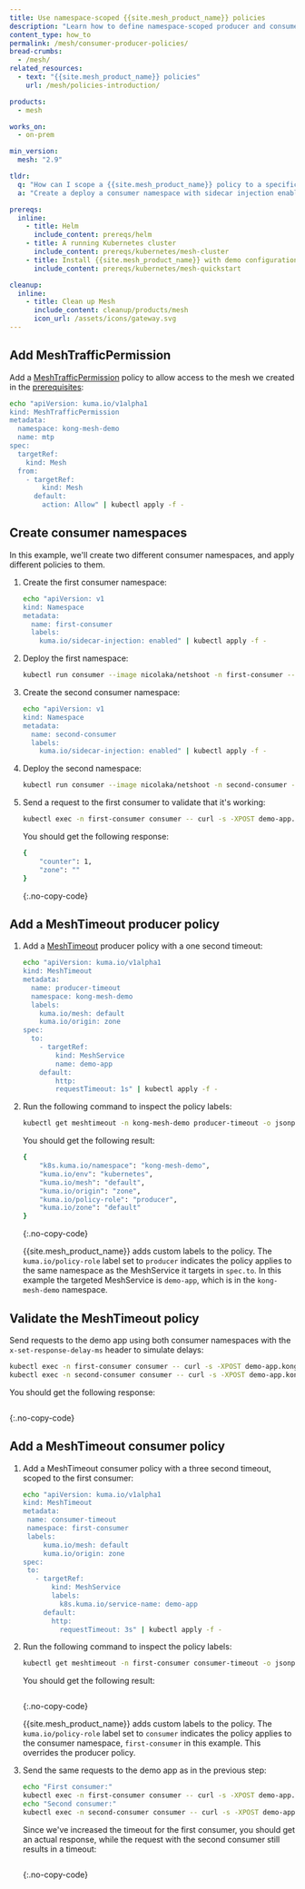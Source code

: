 ```yaml
---
title: Use namespace-scoped {{site.mesh_product_name}} policies
description: "Learn how to define namespace-scoped producer and consumer policies in {{site.mesh_product_name}} using a demo application."
content_type: how_to
permalink: /mesh/consumer-producer-policies/
bread-crumbs: 
  - /mesh/
related_resources:
  - text: "{{site.mesh_product_name}} policies"
    url: /mesh/policies-introduction/

products:
  - mesh

works_on:
  - on-prem

min_version:
  mesh: "2.9"

tldr:
  q: "How can I scope a {{site.mesh_product_name}} policy to a specific consumer?"
  a: "Create a deploy a consumer namespace with sidecar injection enabled, then create your policy within that consumer namespace."

prereqs:
  inline:
    - title: Helm
      include_content: prereqs/helm
    - title: A running Kubernetes cluster
      include_content: prereqs/kubernetes/mesh-cluster
    - title: Install {{site.mesh_product_name}} with demo configuration
      include_content: prereqs/kubernetes/mesh-quickstart

cleanup:
  inline:
    - title: Clean up Mesh
      include_content: cleanup/products/mesh
      icon_url: /assets/icons/gateway.svg
---
```


## Add MeshTrafficPermission

Add a [MeshTrafficPermission](/mesh/policies/meshtrafficpermission/) policy to allow access to the mesh we created in the [prerequisites](#install-kong-mesh-with-demo-configuration):

```sh
echo "apiVersion: kuma.io/v1alpha1
kind: MeshTrafficPermission
metadata:
  namespace: kong-mesh-demo
  name: mtp
spec:
  targetRef:
    kind: Mesh
  from:
    - targetRef:
        kind: Mesh
      default:
        action: Allow" | kubectl apply -f -
```

## Create consumer namespaces

In this example, we'll create two different consumer namespaces, and apply different policies to them.

1. Create the first consumer namespace:

   ```sh
   echo "apiVersion: v1
   kind: Namespace
   metadata:
     name: first-consumer
     labels:
       kuma.io/sidecar-injection: enabled" | kubectl apply -f -
   ```

1. Deploy the first namespace:

   ```sh
   kubectl run consumer --image nicolaka/netshoot -n first-consumer --command -- /bin/bash -c "ping -i 60 localhost"
   ```


1. Create the second consumer namespace:
   ```sh
   echo "apiVersion: v1
   kind: Namespace
   metadata:
     name: second-consumer
     labels:
       kuma.io/sidecar-injection: enabled" | kubectl apply -f -
   ```

1. Deploy the second namespace:

    ```sh
    kubectl run consumer --image nicolaka/netshoot -n second-consumer --command -- /bin/bash -c "ping -i 60 localhost"
    ```

1. Send a request to the first consumer to validate that it's working:

   ```sh
   kubectl exec -n first-consumer consumer -- curl -s -XPOST demo-app.kong-mesh-demo:5050/api/counter
   ```
   
   You should get the following response:

   ```sh
   {
       "counter": 1,
       "zone": ""
   }
   ```
   {:.no-copy-code}

## Add a MeshTimeout producer policy

1. Add a [MeshTimeout](/mesh/policies/meshtimeout/) producer policy with a one second timeout:

   ```sh
   echo "apiVersion: kuma.io/v1alpha1
   kind: MeshTimeout
   metadata:
     name: producer-timeout
     namespace: kong-mesh-demo
     labels:
       kuma.io/mesh: default
       kuma.io/origin: zone
   spec:
     to:
       - targetRef:
           kind: MeshService
           name: demo-app
       default:
           http:
           requestTimeout: 1s" | kubectl apply -f -
   ```

1. Run the following command to inspect the policy labels:

   ```sh
   kubectl get meshtimeout -n kong-mesh-demo producer-timeout -o jsonpath='{.metadata.labels}'
   ```

   You should get the following result:

   ```sh
   {
       "k8s.kuma.io/namespace": "kong-mesh-demo",
       "kuma.io/env": "kubernetes",
       "kuma.io/mesh": "default",
       "kuma.io/origin": "zone",
       "kuma.io/policy-role": "producer",
       "kuma.io/zone": "default"
   }
   ```
   {:.no-copy-code}

   {{site.mesh_product_name}} adds custom labels to the policy. The `kuma.io/policy-role` label set to `producer` indicates the policy applies to the same namespace as the MeshService it targets in `spec.to`. In this example the targeted MeshService is `demo-app`, which is in the `kong-mesh-demo` namespace.

## Validate the MeshTimeout policy

Send requests to the demo app using both consumer namespaces with the `x-set-response-delay-ms` header to simulate delays:

```sh
kubectl exec -n first-consumer consumer -- curl -s -XPOST demo-app.kong-mesh-demo:5050/api/counter -H "x-set-response-delay-ms: 2000"
kubectl exec -n second-consumer consumer -- curl -s -XPOST demo-app.kong-mesh-demo:5050/api/counter -H "x-set-response-delay-ms: 2000"
```

You should get the following response:
```sh
```
{:.no-copy-code}

## Add a MeshTimeout consumer policy

1. Add a MeshTimeout consumer policy with a three second timeout, scoped to the first consumer:

   ```sh
   echo "apiVersion: kuma.io/v1alpha1
   kind: MeshTimeout
   metadata:
    name: consumer-timeout
    namespace: first-consumer
    labels:
        kuma.io/mesh: default
        kuma.io/origin: zone
   spec:
    to:
      - targetRef:
          kind: MeshService
          labels:
            k8s.kuma.io/service-name: demo-app
        default:
          http:
            requestTimeout: 3s" | kubectl apply -f -
    ```

1. Run the following command to inspect the policy labels:

   ```sh
   kubectl get meshtimeout -n first-consumer consumer-timeout -o jsonpath='{.metadata.labels}'
   ```

   You should get the following result:

   ```sh
   
   ```
   {:.no-copy-code}

   {{site.mesh_product_name}} adds custom labels to the policy. The `kuma.io/policy-role` label set to `consumer` indicates the policy applies to the consumer namespace, `first-consumer` in this example. This overrides the producer policy.

1. Send the same requests to the demo app as in the previous step:

   ```sh
   echo "First consumer:"
   kubectl exec -n first-consumer consumer -- curl -s -XPOST demo-app.kong-mesh-demo:5050/api/counter -H "x-set-response-delay-ms: 2000"
   echo "Second consumer:"
   kubectl exec -n second-consumer consumer -- curl -s -XPOST demo-app.kong-mesh-demo:5050/api/counter -H "x-set-response-delay-ms: 2000"
   ```

   Since we've increased the timeout for the first consumer, you should get an actual response, while the request with the second consumer still results in a timeout:
   ```sh
   ```
   {:.no-copy-code}